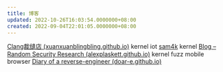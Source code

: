 ```yaml
---
title: 博客
updated: 2022-10-26T16:03:54.0000000+08:00
created: 2022-09-04T22:01:05.0000000+08:00
---
```


[Clang裁缝店 (xuanxuanblingbling.github.io)](https://xuanxuanblingbling.github.io/) kernel iot
[sam4k](https://sam4k.com/) kernel
[Blog – Random Security Research (alexplaskett.github.io)](https://alexplaskett.github.io/) kernel fuzz mobile browser
[Diary of a reverse-engineer (doar-e.github.io)](https://doar-e.github.io/index.html)


